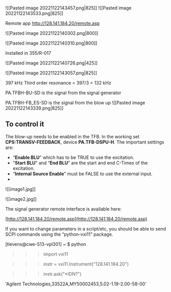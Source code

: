 
![[Pasted image 20221122143457.png|825]]
![[Pasted image 20221122143533.png|825]]

Remote app
http://128.141.184.20/remote.asp

![[Pasted image 20221122140302.png|800]]

![[Pasted image 20221122140310.png|800]]

Installed in 355/R-017

![[Pasted image 20221122140726.png|425]]

![[Pasted image 20221122143057.png|825]]


397 kHz
Third order resonance = 397/3 = 132 kHz

PA.TFBH-BU-SD is the signal from the signal generator

PA.TFBH-FB_ES-SD is the signal from the blow up
![[Pasted image 20221122143339.png|825]]

## To control it

The blow-up needs to be enabled in the TFB. In the working set **CPS:TRANSV-FEEDBACK**, device **PA.TFB-DSPU-H**. The important settings are:

-   “**Enable BLU**” which has to be TRUE to use the excitation.
-   “**Start BLU**” and “**End BLU**” are the start and end C-Times of the excitation.
-   “**Internal Source Enable**” must be FALSE to use the external input.
- 
![[image1.jpg]]

![[image2.jpg]]

The signal generator remote interface is available here:

[http://128.141.184.20/remote.asp](http://128.141.184.20/remote.asp)

If you want to change parameters in a script/etc, you should be able to send SCPI commands using the “python-vxi11” package.

[tlevens@cwe-513-vpl301] ~ $ python

>>> import vxi11

>>> instr = vxi11.Instrument("128.141.184.20")

>>> instr.ask("*IDN?")

'Agilent Technologies,33522A,MY50002453,5.02-1.19-2.00-58-00'
